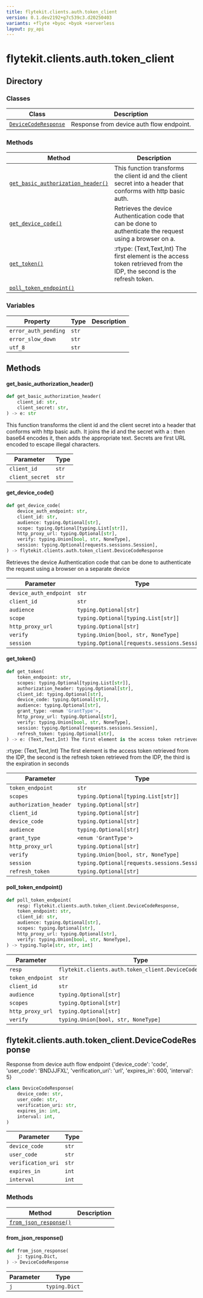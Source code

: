 ```yaml
---
title: flytekit.clients.auth.token_client
version: 0.1.dev2192+g7c539c3.d20250403
variants: +flyte +byoc +byok +serverless
layout: py_api
---
```


# flytekit.clients.auth.token_client

## Directory

### Classes

| Class | Description |
|-|-|
| [`DeviceCodeResponse`](.././flytekit.clients.auth.token_client#flytekitclientsauthtoken_clientdevicecoderesponse) | Response from device auth flow endpoint. |

### Methods

| Method | Description |
|-|-|
| [`get_basic_authorization_header()`](#get_basic_authorization_header) | This function transforms the client id and the client secret into a header that conforms with http basic auth. |
| [`get_device_code()`](#get_device_code) | Retrieves the device Authentication code that can be done to authenticate the request using a browser on a. |
| [`get_token()`](#get_token) | :rtype: (Text,Text,Int) The first element is the access token retrieved from the IDP, the second is the refresh token. |
| [`poll_token_endpoint()`](#poll_token_endpoint) |  |


### Variables

| Property | Type | Description |
|-|-|-|
| `error_auth_pending` | `str` |  |
| `error_slow_down` | `str` |  |
| `utf_8` | `str` |  |

## Methods

#### get_basic_authorization_header()

```python
def get_basic_authorization_header(
    client_id: str,
    client_secret: str,
) -> e: str
```
This function transforms the client id and the client secret into a header that conforms with http basic auth.
It joins the id and the secret with a : then base64 encodes it, then adds the appropriate text. Secrets are
first URL encoded to escape illegal characters.



| Parameter | Type |
|-|-|
| `client_id` | `str` |
| `client_secret` | `str` |

#### get_device_code()

```python
def get_device_code(
    device_auth_endpoint: str,
    client_id: str,
    audience: typing.Optional[str],
    scope: typing.Optional[typing.List[str]],
    http_proxy_url: typing.Optional[str],
    verify: typing.Union[bool, str, NoneType],
    session: typing.Optional[requests.sessions.Session],
) -> flytekit.clients.auth.token_client.DeviceCodeResponse
```
Retrieves the device Authentication code that can be done to authenticate the request using a browser on a
separate device


| Parameter | Type |
|-|-|
| `device_auth_endpoint` | `str` |
| `client_id` | `str` |
| `audience` | `typing.Optional[str]` |
| `scope` | `typing.Optional[typing.List[str]]` |
| `http_proxy_url` | `typing.Optional[str]` |
| `verify` | `typing.Union[bool, str, NoneType]` |
| `session` | `typing.Optional[requests.sessions.Session]` |

#### get_token()

```python
def get_token(
    token_endpoint: str,
    scopes: typing.Optional[typing.List[str]],
    authorization_header: typing.Optional[str],
    client_id: typing.Optional[str],
    device_code: typing.Optional[str],
    audience: typing.Optional[str],
    grant_type: <enum 'GrantType'>,
    http_proxy_url: typing.Optional[str],
    verify: typing.Union[bool, str, NoneType],
    session: typing.Optional[requests.sessions.Session],
    refresh_token: typing.Optional[str],
) -> e: (Text,Text,Int) The first element is the access token retrieved from the IDP, the second is the refresh token
```
:rtype: (Text,Text,Int) The first element is the access token retrieved from the IDP, the second is the refresh token
retrieved from the IDP, the third is the expiration in seconds


| Parameter | Type |
|-|-|
| `token_endpoint` | `str` |
| `scopes` | `typing.Optional[typing.List[str]]` |
| `authorization_header` | `typing.Optional[str]` |
| `client_id` | `typing.Optional[str]` |
| `device_code` | `typing.Optional[str]` |
| `audience` | `typing.Optional[str]` |
| `grant_type` | `<enum 'GrantType'>` |
| `http_proxy_url` | `typing.Optional[str]` |
| `verify` | `typing.Union[bool, str, NoneType]` |
| `session` | `typing.Optional[requests.sessions.Session]` |
| `refresh_token` | `typing.Optional[str]` |

#### poll_token_endpoint()

```python
def poll_token_endpoint(
    resp: flytekit.clients.auth.token_client.DeviceCodeResponse,
    token_endpoint: str,
    client_id: str,
    audience: typing.Optional[str],
    scopes: typing.Optional[str],
    http_proxy_url: typing.Optional[str],
    verify: typing.Union[bool, str, NoneType],
) -> typing.Tuple[str, str, int]
```
| Parameter | Type |
|-|-|
| `resp` | `flytekit.clients.auth.token_client.DeviceCodeResponse` |
| `token_endpoint` | `str` |
| `client_id` | `str` |
| `audience` | `typing.Optional[str]` |
| `scopes` | `typing.Optional[str]` |
| `http_proxy_url` | `typing.Optional[str]` |
| `verify` | `typing.Union[bool, str, NoneType]` |

## flytekit.clients.auth.token_client.DeviceCodeResponse

Response from device auth flow endpoint
{'device_code': 'code',
     'user_code': 'BNDJJFXL',
     'verification_uri': 'url',
     'expires_in': 600,
     'interval': 5}


```python
class DeviceCodeResponse(
    device_code: str,
    user_code: str,
    verification_uri: str,
    expires_in: int,
    interval: int,
)
```
| Parameter | Type |
|-|-|
| `device_code` | `str` |
| `user_code` | `str` |
| `verification_uri` | `str` |
| `expires_in` | `int` |
| `interval` | `int` |

### Methods

| Method | Description |
|-|-|
| [`from_json_response()`](#from_json_response) |  |


#### from_json_response()

```python
def from_json_response(
    j: typing.Dict,
) -> DeviceCodeResponse
```
| Parameter | Type |
|-|-|
| `j` | `typing.Dict` |

